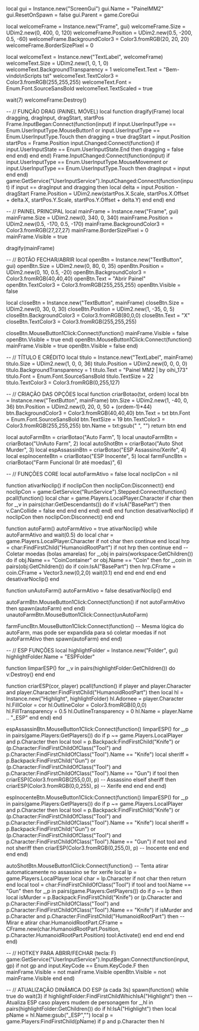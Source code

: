 local gui = Instance.new("ScreenGui")
gui.Name = "PainelMM2"
gui.ResetOnSpawn = false
gui.Parent = game.CoreGui

local welcomeFrame = Instance.new("Frame", gui)
welcomeFrame.Size = UDim2.new(0, 400, 0, 120)
welcomeFrame.Position = UDim2.new(0.5, -200, 0.5, -60)
welcomeFrame.BackgroundColor3 = Color3.fromRGB(20, 20, 20)
welcomeFrame.BorderSizePixel = 0

local welcomeText = Instance.new("TextLabel", welcomeFrame)
welcomeText.Size = UDim2.new(1, 0, 1, 0)
welcomeText.BackgroundTransparency = 1
welcomeText.Text = "Bem-vindo\nScripts tst"
welcomeText.TextColor3 = Color3.fromRGB(255,255,255)
welcomeText.Font = Enum.Font.SourceSansBold
welcomeText.TextScaled = true

wait(7)
welcomeFrame:Destroy()

-- // FUNÇÃO DRAG (PAINEL MÓVEL)
local function dragify(Frame)
    local dragging, dragInput, dragStart, startPos
    Frame.InputBegan:Connect(function(input)
        if input.UserInputType == Enum.UserInputType.MouseButton1 or input.UserInputType == Enum.UserInputType.Touch then
            dragging = true
            dragStart = input.Position
            startPos = Frame.Position
            input.Changed:Connect(function()
                if input.UserInputState == Enum.UserInputState.End then dragging = false end
            end)
        end
    end)
    Frame.InputChanged:Connect(function(input)
        if input.UserInputType == Enum.UserInputType.MouseMovement or input.UserInputType == Enum.UserInputType.Touch then
            dragInput = input
        end
    end)
    game:GetService("UserInputService").InputChanged:Connect(function(input)
        if input == dragInput and dragging then
            local delta = input.Position - dragStart
            Frame.Position = UDim2.new(startPos.X.Scale, startPos.X.Offset + delta.X, startPos.Y.Scale, startPos.Y.Offset + delta.Y)
        end
    end)
end

-- // PAINEL PRINCIPAL
local mainFrame = Instance.new("Frame", gui)
mainFrame.Size = UDim2.new(0, 340, 0, 340)
mainFrame.Position = UDim2.new(0.5, -170, 0.5, -170)
mainFrame.BackgroundColor3 = Color3.fromRGB(27,27,27)
mainFrame.BorderSizePixel = 0
mainFrame.Visible = true

dragify(mainFrame)

-- // BOTÃO FECHAR/ABRIR
local openBtn = Instance.new("TextButton", gui)
openBtn.Size = UDim2.new(0, 80, 0, 35)
openBtn.Position = UDim2.new(0, 10, 0.5, -20)
openBtn.BackgroundColor3 = Color3.fromRGB(40,40,40)
openBtn.Text = "Abrir Painel"
openBtn.TextColor3 = Color3.fromRGB(255,255,255)
openBtn.Visible = false

local closeBtn = Instance.new("TextButton", mainFrame)
closeBtn.Size = UDim2.new(0, 30, 0, 30)
closeBtn.Position = UDim2.new(1, -35, 0, 5)
closeBtn.BackgroundColor3 = Color3.fromRGB(80,0,0)
closeBtn.Text = "X"
closeBtn.TextColor3 = Color3.fromRGB(255,255,255)

closeBtn.MouseButton1Click:Connect(function()
    mainFrame.Visible = false
    openBtn.Visible = true
end)
openBtn.MouseButton1Click:Connect(function()
    mainFrame.Visible = true
    openBtn.Visible = false
end)

-- // TÍTULO E CRÉDITO
local titulo = Instance.new("TextLabel", mainFrame)
titulo.Size = UDim2.new(1, 0, 0, 36)
titulo.Position = UDim2.new(0, 0, 0, 0)
titulo.BackgroundTransparency = 1
titulo.Text = "Painel MM2 | by oihi_173"
titulo.Font = Enum.Font.SourceSansBold
titulo.TextSize = 22
titulo.TextColor3 = Color3.fromRGB(0,255,127)

-- // CRIAÇÃO DAS OPÇÕES
local function criarBotao(txt, ordem)
    local btn = Instance.new("TextButton", mainFrame)
    btn.Size = UDim2.new(1, -40, 0, 36)
    btn.Position = UDim2.new(0, 20, 0, 50 + (ordem-1)*44)
    btn.BackgroundColor3 = Color3.fromRGB(40,40,40)
    btn.Text = txt
    btn.Font = Enum.Font.SourceSansBold
    btn.TextSize = 19
    btn.TextColor3 = Color3.fromRGB(255,255,255)
    btn.Name = txt:gsub(" ", "")
    return btn
end

local autoFarmBtn = criarBotao("Auto Farm", 1)
local unautoFarmBtn = criarBotao("UnAuto Farm", 2)
local autoShotBtn = criarBotao("Auto Shot Murder", 3)
local espAssassinBtn = criarBotao("ESP Assassino/Xerife", 4)
local espInocenteBtn = criarBotao("ESP Inocente", 5)
local farmFuncBtn = criarBotao("Farm Funcional (Ir até moedas)", 6)

-- // FUNÇÕES CORE
local autoFarmAtivo = false
local noclipCon = nil

function ativarNoclip()
    if noclipCon then noclipCon:Disconnect() end
    noclipCon = game:GetService("RunService").Stepped:Connect(function()
        pcall(function()
            local char = game.Players.LocalPlayer.Character
            if char then
                for _,v in pairs(char:GetDescendants()) do
                    if v:IsA("BasePart") then v.CanCollide = false end
                end
            end
        end)
    end)
end
function desativarNoclip()
    if noclipCon then noclipCon:Disconnect() end
end

function autoFarm()
    autoFarmAtivo = true
    ativarNoclip()
    while autoFarmAtivo and wait(0.5) do
        local char = game.Players.LocalPlayer.Character
        if not char then continue end
        local hrp = char:FindFirstChild("HumanoidRootPart")
        if not hrp then continue end
        -- Coletar moedas (bolas amarelas)
        for _,obj in pairs(workspace:GetChildren()) do
            if obj.Name == "CoinContainer" or obj.Name == "Coin" then
                for _,coin in pairs(obj:GetChildren()) do
                    if coin:IsA("BasePart") then
                        hrp.CFrame = coin.CFrame + Vector3.new(0,2,0)
                        wait(0.1)
                    end
                end
            end
        end
    end
    desativarNoclip()
end

function unAutoFarm()
    autoFarmAtivo = false
    desativarNoclip()
end

autoFarmBtn.MouseButton1Click:Connect(function()
    if not autoFarmAtivo then
        spawn(autoFarm)
    end
end)
unautoFarmBtn.MouseButton1Click:Connect(unAutoFarm)

farmFuncBtn.MouseButton1Click:Connect(function()
    -- Mesma lógica do autoFarm, mas pode ser expandida para só coletar moedas
    if not autoFarmAtivo then
        spawn(autoFarm)
    end
end)

-- // ESP FUNÇÕES
local highlightFolder = Instance.new("Folder", gui)
highlightFolder.Name = "ESPFolder"

function limparESP()
    for _,v in pairs(highlightFolder:GetChildren()) do v:Destroy() end
end

function criarESP(cor, player)
    pcall(function()
        if player and player.Character and player.Character:FindFirstChild("HumanoidRootPart") then
            local hl = Instance.new("Highlight", highlightFolder)
            hl.Adornee = player.Character
            hl.FillColor = cor
            hl.OutlineColor = Color3.fromRGB(0,0,0)
            hl.FillTransparency = 0.5
            hl.OutlineTransparency = 0
            hl.Name = player.Name .. "_ESP"
        end
    end)
end

espAssassinBtn.MouseButton1Click:Connect(function()
    limparESP()
    for _,p in pairs(game.Players:GetPlayers()) do
        if p ~= game.Players.LocalPlayer and p.Character then
            local tool = p.Backpack:FindFirstChild("Knife") or (p.Character:FindFirstChildOfClass("Tool") and p.Character:FindFirstChildOfClass("Tool").Name == "Knife")
            local sheriff = p.Backpack:FindFirstChild("Gun") or (p.Character:FindFirstChildOfClass("Tool") and p.Character:FindFirstChildOfClass("Tool").Name == "Gun")
            if tool then
                criarESP(Color3.fromRGB(255,0,0), p) -- Assassino
            elseif sheriff then
                criarESP(Color3.fromRGB(0,0,255), p) -- Xerife
            end
        end
    end
end)

espInocenteBtn.MouseButton1Click:Connect(function()
    limparESP()
    for _,p in pairs(game.Players:GetPlayers()) do
        if p ~= game.Players.LocalPlayer and p.Character then
            local tool = p.Backpack:FindFirstChild("Knife") or (p.Character:FindFirstChildOfClass("Tool") and p.Character:FindFirstChildOfClass("Tool").Name == "Knife")
            local sheriff = p.Backpack:FindFirstChild("Gun") or (p.Character:FindFirstChildOfClass("Tool") and p.Character:FindFirstChildOfClass("Tool").Name == "Gun")
            if not tool and not sheriff then
                criarESP(Color3.fromRGB(0,255,0), p) -- Inocente
            end
        end
    end
end)

autoShotBtn.MouseButton1Click:Connect(function()
    -- Tenta atirar automaticamente no assassino se for xerife
    local lp = game.Players.LocalPlayer
    local char = lp.Character
    if not char then return end
    local tool = char:FindFirstChildOfClass("Tool")
    if tool and tool.Name == "Gun" then
        for _,p in pairs(game.Players:GetPlayers()) do
            if p ~= lp then
                local isMurder = p.Backpack:FindFirstChild("Knife") or (p.Character and p.Character:FindFirstChildOfClass("Tool") and p.Character:FindFirstChildOfClass("Tool").Name == "Knife")
                if isMurder and p.Character and p.Character:FindFirstChild("HumanoidRootPart") then
                    -- Mirar e atirar
                    char.HumanoidRootPart.CFrame = CFrame.new(char.HumanoidRootPart.Position, p.Character.HumanoidRootPart.Position)
                    tool:Activate()
                end
            end
        end
    end
end)

-- // HOTKEY PARA ABRIR/FECHAR (tecla: F)
game:GetService("UserInputService").InputBegan:Connect(function(input, gp)
    if not gp and input.KeyCode == Enum.KeyCode.F then
        mainFrame.Visible = not mainFrame.Visible
        openBtn.Visible = not mainFrame.Visible
    end
end)

-- // ATUALIZAÇÃO DINÂMICA DO ESP (a cada 3s)
spawn(function()
    while true do
        wait(3)
        if highlightFolder:FindFirstChildWhichIsA("Highlight") then
            -- Atualiza ESP caso players mudem de personagem
            for _,hl in pairs(highlightFolder:GetChildren()) do
                if hl:IsA("Highlight") then
                    local pName = hl.Name:gsub("_ESP","")
                    local p = game.Players:FindFirstChild(pName)
                    if p and p.Character then
                        hl
                        
